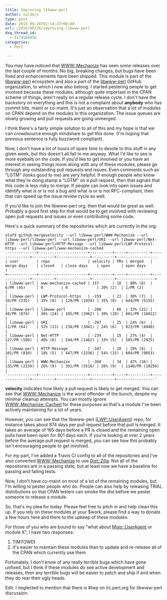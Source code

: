 ```yaml
---
title: Improving libwww-perl
author: oalders
type: post
date: 2016-09-26T02:14:47+00:00
url: /2016/09/26/improving-libwww-perl
dsq_thread_id:
  - 5174584950
categories:
  - Perl

---
```

You may have noticed that [WWW::Mechanize](https://metacpan.org/pod/WWW::Mechanize) has seen some releases over the last couple of months. No big, breaking changes, but bugs have been fixed and enhancements have been shipped. This module is part of the [libwww-perl][1] ecosystem and also a part of the [libwww-perl][2] GitHub organization, to which I now also belong. I started pestering people to get involved because these modules, although quite important in the CPAN scheme of things, aren't really on a regular release cycle. I don't have the backstory on everything and this is not a complaint about **anybody** who has commit bits, maint or co-maint. It's just an observation that a lot of modules on CPAN depend on the modules in this organization. The issue queues are slowly growing and pull requests are going unmerged.

I think there's a fairly simple solution to all of this and my hope is that we can crowdsource enough mindshare to get this done. (I'm hoping that previous sentence is fully buzzword compliant).

Now, I don't have a lot of hours of spare time to devote to this stuff in any given week, but this doesn't all fall to me anyway. What I'd like to see is more eyeballs on the code. If you'd like to get involved or you have an interest in seeing things move along with any of these modules, please go through any outstanding pull requests and issues. Even comments such as "LGTM" (looks good to me) are very helpful. If enough people who know what they're doing stamp a "LGTM" on a pull request, then that signals that this code is less risky to merge. If people can look into open issues and identify what is or is not a bug and what is or is not RFC-compliant, then that can speed up the issue review cycle as well.

If you'd like to join the libwww-perl org, then that would be great as well. Probably a good first step for that would be to get involved with reviewing open pull requests and issues or even contributing some code.

Here's a quick summary of the repositories which are currently in the org:

```
olaf$ github-mergevelocity --url libwww-perl/WWW-Mechanize --url libwww-perl/libwww-perl --url libwww-perl/URI --url libwww-perl/Net-HTTP --url libwww-perl/HTTP-Message --url libwww-perl/LWP-Protocol-https --url libwww-perl/www-mechanize-cached
.-------------+----------------------+----------+-----+----------+---------------+----------+---------------+----------+-----------------.
| user        | repo                 | velocity | PRs | merged   | merge days    | closed   | close days    | open     | open days       |
+-------------+----------------------+----------+-----+----------+---------------+----------+---------------+----------+-----------------+
| libwww-perl | www-mechanize-cached | 157      | 10  | 80% (8)  | 6/PR (45)     | 0        | 0             | 20% (2)  | 1/PR (2)        |
| libwww-perl | LWP-Protocol-https   | -159     | 23  | 30% (7)  | 34/PR (235)   | 35% (8)  | 129/PR (1034) | 35% (8)  | 644/PR (5155)   |
| libwww-perl | libwww-perl          | -200     | 66  | 33% (22) | 40/PR (874)   | 36% (24) | 165/PR (3962) | 30% (20) | 801/PR (16012)  |
| libwww-perl | URI                  | -207     | 25  | 24% (6)  | 11/PR (64)    | 52% (13) | 234/PR (3041) | 24% (6)  | 823/PR (4940)   |
| libwww-perl | Net-HTTP             | -234     | 15  | 27% (4)  | 127/PR (509)  | 40% (6)  | 244/PR (1462) | 33% (5)  | 585/PR (2925)   |
| libwww-perl | HTTP-Message         | -347     | 28  | 29% (8)  | 101/PR (810)  | 18% (5)  | 447/PR (2236) | 54% (15) | 604/PR (9053)   |
| libwww-perl | WWW-Mechanize        | -360     | 34  | 47% (16) | 135/PR (2159) | 26% (9)  | 391/PR (3516) | 26% (9)  | 1140/PR (10256) |
'-------------+----------------------+----------+-----+----------+---------------+----------+---------------+----------+-----------------'
```

**velocity** indicates how likely a pull request is likely to get merged. You can see that [WWW::Mechanize](https://metacpan.org/pod/WWW::Mechanize) is the worst offender of the bunch, despite my minimal cleanup attempts. You can mostly ignore [WWW::Mechanize::Cached](https://metacpan.org/pod/WWW::Mechanize::Cached) for these purposes as that's a module I've been actively maintaining for a lot of years.

However, you can see that the libwww-perl ([LWP::UserAgent](https://metacpan.org/pod/LWP::UserAgent)) repo, for instance takes about 874 days per pull request before that pull is merged. It takes an average of 165 days before a PR is closed and the remaining open pulls have been open for 801 days each. If you're looking at over 2 years before the average pull request is merged, you can see how this probably isn't encouraging people to get involved.

For my part, I've added a Travis CI config to all of the repositories and I've also converted [WWW::Mechanize](https://metacpan.org/pod/WWW::Mechanize) to use [Dist::Zilla](https://metacpan.org/pod/Dist::Zilla). Not all of the repositories are in a passing state, but at least now we have a baseline for passing and failing tests.

Now, I don't have co-maint on most of a lot of the remaining modules, but I'm willing to pester people who do. People can also help by releasing TRIAL distributions so that CPAN testers can smoke the dist before we pester someone to release a module.

So, that's my plea for today. Please feel free to pitch in and help clean this up. If you rely on these modules at your $work, please find a way to donate a few hours here and there to the upkeep of these modules.

For those of you who are bound to say "what about [Mojo::UserAgent](https://metacpan.org/pod/Mojo::UserAgent) or module X", I have two responses:

1) TIMTOWDI
2) It's easier to maintain these modules than to update and re-release all of the CPAN which currently use them

Fortunately, I don't know of any really terrible bugs which have gone unfixed, but I think if these modules do see active development and releases, then any terrible bugs will be easier to patch and ship if and when they do rear their ugly heads.

Edit: I neglected to mention that there is #lwp on irc.perl.org for libwww-perl discussion.

 [1]: https://metacpan.org/release/libwww-perl
 [2]: https://github.com/libwww-perl
